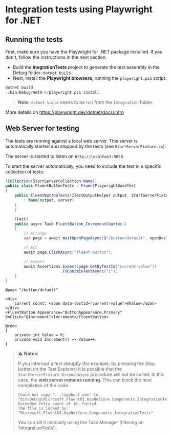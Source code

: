 # Integration tests using Playwright for .NET

## Running the tests

First, make sure you have the Playwright for .NET package installed. If you don't, follow the instructions in the next section.

- Build the **InegrationTests** project to generate the test assembly in the Debug folder: `dotnet build`.
- Next, install the **Playwright browsers**, running the `playwright.ps1` script.

```powershell
dotnet build
./bin/Debug/net9.0/playwright.ps1 install
```

> **Note**: `dotnet build` needs to be run from the `Integration` folder.

More details on https://playwright.dev/dotnet/docs/intro

## Web Server for testing

The tests are running against a local web server.
This server is automatically started and stopped by the tests (see `StartServerFixture.cs`).

The server is started to listen on `http://localhost:5050`.

To start the server automatically, you need to include the test in a specific collection of tests:
```csharp
[Collection(StartServerCollection.Name)]
public class FluentButtonTests : FluentPlaywrightBaseTest
{
    public FluentButtonTests(ITestOutputHelper output, StartServerFixture server)
        : base(output, server)
    {
    }

    [Fact]
    public async Task FluentButton_IncrementCounter()
    {
        // Arrange
        var page = await WaitOpenPageAsync($"/button/default", openDevTools: false);

        // Act
        await page.ClickAsync("fluent-button");

        // Assert
        await Assertions.Expect(page.GetByTestId("current-value"))
                        .ToContainTextAsync("1");
    }
}
```

```razor
@page "/button/default"

<div>
    Current count: <span data-testid="current-value">@Value</span>
</div>
<FluentButton Appearance="ButtonAppearance.Primary" OnClick="@Increment">Increment</FluentButton>

@code
{
    private int Value = 0;
    private void Increment() => Value++;
}
```

> ⚠️ **Notes:**
>
> If you interrupt a test abruptly (for example, by pressing the Stop button on the Test Explorer)
> it is possible that the `StartServerFixture.DisposeAsync` procedure will not be called.
> In this case, the **web server remains running**.
> This can block the next compilation of the code.
> ```
> Could not copy "...\apphost.exe" to "bin\Debug\Microsoft.FluentUI.AspNetCore.Components.IntegrationTests.exe".
> Exceeded retry count of 10. Failed.
> The file is locked by: "Microsoft.FluentUI.AspNetCore.Components.IntegrationTests"
> ```
> You can kill it manually using the Task Manager (filtering on ‘IntegrationTests’).
